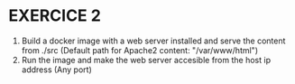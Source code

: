 # EXERCICE 2

1. Build a docker image with a web server installed and serve the content from ./src (Default path for Apache2 content: "/var/www/html")
2. Run the image and make the web server accesible from the host ip address (Any port)
